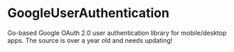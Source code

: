 # GoogleUserAuthentication
Go-based Google OAuth 2.0 user authentication library for mobile/desktop apps. The source is over a year old and needs updating!
